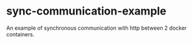 # sync-communication-example
An example of synchronous communication with http between 2 docker containers.

